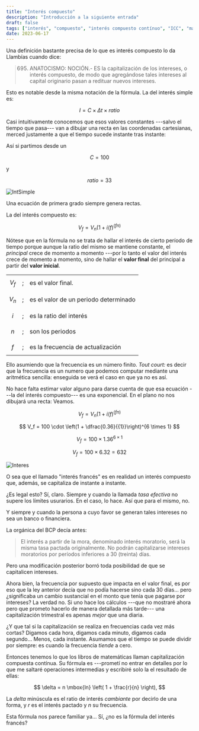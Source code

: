 ```yaml
---
title: "Interés compuesto"
description: "Introducción a la siguiente entrada"
draft: false
tags: ["interés", "compuesto", "interés compuesto contínuo", "ICC", "matemáticas"]
date: 2023-06-17
---
```


Una definición bastante precisa de lo que es interés compuesto lo da Llambías cuando dice:

> 695. ANATOCISMO: NOCIÓN.- ES la capitalización de los intereses, o interés compuesto, de modo que agregándose tales intereses al capital originario pasan a redituar nuevos intereses.

Esto es notable desde la misma notación de la fórmula. La del interés simple es:

$$
I = C \times \Delta t \times ratio
$$

Casi intuitivamente conocemos que esos valores constantes ---salvo el tiempo que pasa--- van a dibujar una recta en las coordenadas cartesianas, merced justamente a que el tiempo sucede instante tras instante:

Así si partimos desde un 

$$
C = 100
$$

y

$$
ratio = 33%
$$

![IntSimple](/posts/img/iss.png)

Una ecuación de primera grado siempre genera rectas.

La del interés compuesto es:

$$
V_f  = V_n (1 + i/f)^{(f n)}
$$

Nótese que en la fórmula no se trata de hallar el interés de cierto período de tiempo porque aunque la ratio del mismo  se mantiene constante, el _principal_ crece de momento a momento ---por lo tanto el valor del interés crece de momento a momento, sino de hallar el **valor final** del principal a partir del **valor inicial**.

|         |             |                                   |
| ------  | ----------- |---------------------------------- |
| $$V_f$$ | ;           |	es el valor final.                |
| $$V_n$$	| ;           | es el valor de un periodo determinado |
| $$i$$	  | ;           | es la ratio del interés           |
| $$n$$	  | ;           | son los periodos                  |
| $$f$$	  | ;           | es la frecuencia de actualización |

Ello asumiendo que la frecuencia es un número finito. _Tout court:_ es decir que la frecuencia es un numero que podemos computar mediante una aritmética sencilla: enseguida se verá el caso en que ya no es así.

No hace falta estimar valor alguno para darse cuenta de que esa ecuación ---la del interés compuesto--- es una exponencial. En el plano no nos dibujará una recta: Veamos.

$$
V_f  = V_n (1 + i/f)^{(f n)}
$$

$$
V_f = 100 \cdot \left(1 + \dfrac{0.36}{{1}}\right)^{6 \times 1}
$$

$$
V_f = 100 \times 1.36 ^ {6 \times 1}
$$

$$
V_f = 100 \times 6.32 = 632
$$

![Interes](/posts/img/compuesto.png)

O sea que el llamado "interés francés" es en realidad un interés compuesto que, además, se capitaliza de instante a instante.

¿Es legal esto? Sí, claro. Siempre y cuando la llamada *tasa efectiva* no supere los límites usurarios. En el caso, lo hace. Así que para el mismo, no.

Y siempre y cuando la persona a cuyo favor se generan tales intereses no sea un banco o financiera. 

La orgánica del BCP decía antes:

> El interés a partir de la mora, denominado interés moratorio, será la misma tasa pactada originalmente. No podrán capitalizarse intereses moratorios por períodos inferiores a 30 (treinta) días.

Pero una modificación posterior borró toda posibilidad de que se capitalicen intereses.

Ahora bien, la frecuencia por supuesto que impacta en el valor final, es por eso que la ley anterior decía que no podía hacerse sino cada 30 días... pero ¿significaba un cambio sustancial en el monto que tenía que pagarse por intereses? La verdad no. Si uno hace los cálculos ---que no mostraré ahora pero que prometo hacerlo de manera detallada más tarde--- una capitalización trimestral es apenas _mejor_ que una diaria.

¿Y que tal si la capitalización se realiza en frecuencias cada vez más cortas? Digamos cada hora, digamos cada minuto, digamos cada segundo... Menos, cada instante. Asumamos que el tiempo se puede dividir por siempre: es cuando la frecuencia _tiende_ a cero.

Entonces tenemos lo que los libros de matemáticas llaman capitalización compuesta contínua. Su fórmula es  ---prometí no entrar en detalles por lo que me saltaré operaciones intermedias y escribiré solo la el resultado de ellas:

$$
\delta = n \mbox{ln} \left( 1 + \frac{r}{n} \right),
$$

La _delta_ minúscula es el ratio de interés _cambiante_ por decirlo de una forma, y _r_ es el interés pactado y _n_ su frecuencia. 

Esta fórmula nos parece familiar ya... Sí, ¿no es la fórmula del interés francés?

